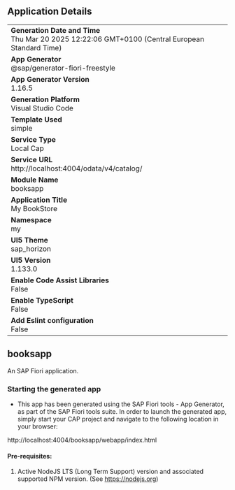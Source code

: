 ## Application Details
|               |
| ------------- |
|**Generation Date and Time**<br>Thu Mar 20 2025 12:22:06 GMT+0100 (Central European Standard Time)|
|**App Generator**<br>@sap/generator-fiori-freestyle|
|**App Generator Version**<br>1.16.5|
|**Generation Platform**<br>Visual Studio Code|
|**Template Used**<br>simple|
|**Service Type**<br>Local Cap|
|**Service URL**<br>http://localhost:4004/odata/v4/catalog/|
|**Module Name**<br>booksapp|
|**Application Title**<br>My BookStore|
|**Namespace**<br>my|
|**UI5 Theme**<br>sap_horizon|
|**UI5 Version**<br>1.133.0|
|**Enable Code Assist Libraries**<br>False|
|**Enable TypeScript**<br>False|
|**Add Eslint configuration**<br>False|

## booksapp

An SAP Fiori application.

### Starting the generated app

-   This app has been generated using the SAP Fiori tools - App Generator, as part of the SAP Fiori tools suite.  In order to launch the generated app, simply start your CAP project and navigate to the following location in your browser:

http://localhost:4004/booksapp/webapp/index.html

#### Pre-requisites:

1. Active NodeJS LTS (Long Term Support) version and associated supported NPM version.  (See https://nodejs.org)


